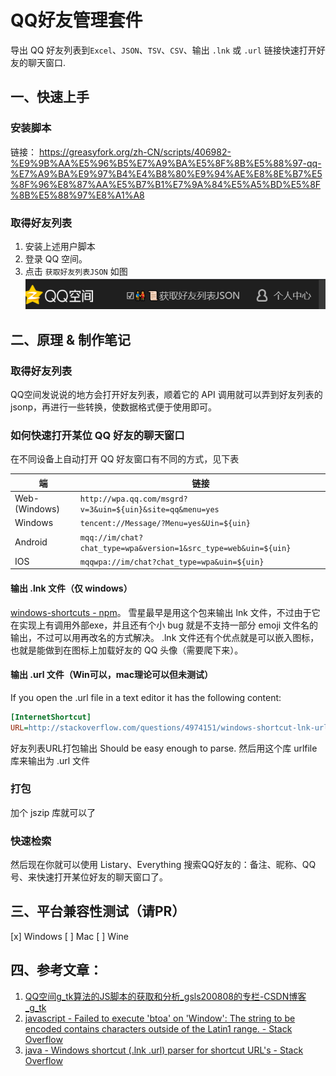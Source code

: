 # QQ好友管理套件

导出 QQ 好友列表到`Excel`、`JSON`、`TSV`、`CSV`、输出 `.lnk` 或 `.url` 链接快速打开好友的聊天窗口. 

## 一、快速上手

### 安装脚本

链接： https://greasyfork.org/zh-CN/scripts/406982-%E9%9B%AA%E5%96%B5%E7%A9%BA%E5%8F%8B%E5%88%97-qq-%E7%A9%BA%E9%97%B4%E4%B8%80%E9%94%AE%E8%8E%B7%E5%8F%96%E8%87%AA%E5%B7%B1%E7%9A%84%E5%A5%BD%E5%8F%8B%E5%88%97%E8%A1%A8

### 取得好友列表
1. 安装上述用户脚本
2. 登录 QQ 空间。
3. 点击 `获取好友列表JSON` 如图
   ![获取好友列表JSON按钮](./获取好友列表JSON按钮.png)

## 二、原理 & 制作笔记

### 取得好友列表

QQ空间发说说的地方会打开好友列表，顺着它的 API 调用就可以弄到好友列表的 jsonp，再进行一些转换，使数据格式便于使用即可。

### 如何快速打开某位 QQ 好友的聊天窗口

在不同设备上自动打开 QQ 好友窗口有不同的方式，见下表

| 端 | 链接 |
|-|-|
| Web-(Windows) | `http://wpa.qq.com/msgrd?v=3&uin=${uin}&site=qq&menu=yes` |
| Windows | `tencent://Message/?Menu=yes&Uin=${uin}` |
| Android | `mqq://im/chat?chat_type=wpa&version=1&src_type=web&uin=${uin}` |
| IOS | `mqqwpa://im/chat?chat_type=wpa&uin=${uin}` |

#### 输出 .lnk 文件（仅 windows）
[windows-shortcuts - npm]( https://www.npmjs.com/package/windows-shortcuts )。
雪星最早是用这个包来输出 lnk 文件，不过由于它在实现上有调用外部exe，并且还有个小 bug 就是不支持一部分 emoji 文件名的输出，不过可以用再改名的方式解决。
.lnk 文件还有个优点就是可以嵌入图标，也就是能做到在图标上加载好友的 QQ 头像（需要爬下来）。

#### 输出 .url 文件（Win可以，mac理论可以但未测试）
If you open the .url file in a text editor it has the following content:

```ini
[InternetShortcut]
URL=http://stackoverflow.com/questions/4974151/windows-shortcut-lnk-url-parser-for-shortcut-urls
```
好友列表URL打包输出
Should be easy enough to parse.
然后用这个库 urlfile 库来输出为 .url 文件

### 打包
加个 jszip 库就可以了

### 快速检索
然后现在你就可以使用 Listary、Everything 搜索QQ好友的：备注、昵称、QQ号、来快速打开某位好友的聊天窗口了。

## 三、平台兼容性测试（请PR）
[x] Windows
[ ] Mac
[ ] Wine

## 四、参考文章：
1. [QQ空间g_tk算法的JS脚本的获取和分析_gsls200808的专栏-CSDN博客_g_tk]( https://blog.csdn.net/gsls200808/article/details/48209917 )
2. [javascript - Failed to execute 'btoa' on 'Window': The string to be encoded contains characters outside of the Latin1 range. - Stack Overflow]( https://stackoverflow.com/questions/23223718/failed-to-execute-btoa-on-window-the-string-to-be-encoded-contains-characte )
3. [java - Windows shortcut (.lnk .url) parser for shortcut URL's - Stack Overflow]( https://stackoverflow.com/questions/4974151/windows-shortcut-lnk-url-parser-for-shortcut-urls )

